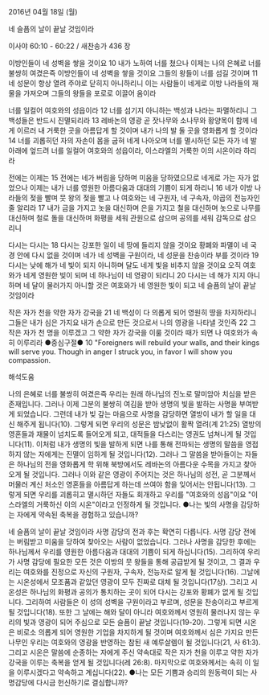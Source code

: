 2016년 04월 18일 (월)

네 슬픔의 날이 끝날 것임이라



이사야 60:10 - 60:22 / 새찬송가 436 장


이방인들이 네 성벽을 쌓을 것이요
10 내가 노하여 너를 쳤으나 이제는 나의 은혜로 너를 불쌍히 여겼은즉 이방인들이 네 성벽을 쌓을 것이요 그들의 왕들이 너를 섬길 것이며 11 네 성문이 항상 열려 주야로 닫히지 아니하리니 이는 사람들이 네게로 이방 나라들의 재물을 가져오며 그들의 왕들을 포로로 이끌어 옴이라

너를 일컬어 여호와의 성읍이라
12 너를 섬기지 아니하는 백성과 나라는 파멸하리니 그 백성들은 반드시 진멸되리라 13 레바논의 영광 곧 잣나무와 소나무와 황양목이 함께 네게 이르러 내 거룩한 곳을 아름답게 할 것이며 내가 나의 발 둘 곳을 영화롭게 할 것이라 14 너를 괴롭히던 자의 자손이 몸을 굽혀 네게 나아오며 너를 멸시하던 모든 자가 네 발 아래에 엎드려 너를 일컬어 여호와의 성읍이라, 이스라엘의 거룩한 이의 시온이라 하리라

전에는 이제는 
15 전에는 네가 버림을 당하며 미움을 당하였으므로 네게로 가는 자가 없었으나 이제는 내가 너를 영원한 아름다움과 대대의 기쁨이 되게 하리니 16 네가 이방 나라들의 젖을 빨며 뭇 왕의 젖을 빨고 나 여호와는 네 구원자, 네 구속자, 야곱의 전능자인 줄 알리라 17 내가 금을 가지고 놋을 대신하며 은을 가지고 철을 대신하며 놋으로 나무를 대신하며 철로 돌을 대신하며 화평을 세워 관원으로 삼으며 공의를 세워 감독으로 삼으리니

다시는 다시는 
18 다시는 강포한 일이 네 땅에 들리지 않을 것이요 황폐와 파멸이 네 국경 안에 다시 없을 것이며 네가 네 성벽을 구원이라, 네 성문을 찬송이라 부를 것이라 19 다시는 낮에 해가 네 빛이 되지 아니하며 달도 네게 빛을 비추지 않을 것이요 오직 여호와가 네게 영원한 빛이 되며 네 하나님이 네 영광이 되리니 20 다시는 네 해가 지지 아니하며 네 달이 물러가지 아니할 것은 여호와가 네 영원한 빛이 되고 네 슬픔의 날이 끝날 것임이라

작은 자가 천을 약한 자가 강국을
21 네 백성이 다 의롭게 되어 영원히 땅을 차지하리니 그들은 내가 심은 가지요 내가 손으로 만든 것으로서 나의 영광을 나타낼 것인즉 22 그 작은 자가 천 명을 이루겠고 그 약한 자가 강국을 이룰 것이라 때가 되면 나 여호와가 속히 이루리라
●중심구절● 10 "Foreigners will rebuild your walls, and their kings will serve you. Though in anger I struck you, in favor I will show you compassion.

해석도움





나의 은혜로 너를 불쌍히 여겼은즉
우리는 원래 하나님의 진노로 말미암아 치심을 받은 존재입니다. 그러나 이제 그분의 불쌍히 여김을 받아 생명의 빛을 발하는 사명을 부여받게 되었습니다. 그런데 내가 빚 갚는 마음으로 사명을 감당하면 열방이 내가 할 일을 대신 해주게 됩니다(10). 그렇게 되면 우리의 성문은 밤낮없이 활짝 열려(계 21:25) 열방의 영혼들과 재물이 넘치도록 들어오게 되고, 대적들을 다스리는 영권도 넘쳐나게 될 것입니다(11). 이처럼 내가 생명의 빛을 발하게 되면 나를 통해 전파되는 생명의 말씀을 영접하지 않는 자에게는 진멸이 임하게 될 것입니다(12). 그러나 그 말씀을 받아들이는 자들은 하나님의 전을 영화롭게 학 위해 북방에서도 레바논의 아름다운 수목을 가지고 찾아오게 될 것입니다. 그러나 이와 같은 영광이 주어지는 것은 하나님의 성전, 곧 그분께서 머물러 계신 처소인 영혼들을 아름답게 하는데 쓰여야 함을 잊어서는 안됩니다(13). 그렇게 되면 우리를 괴롭히고 멸시하던 자들도 회개하고 우리를 "여호와의 성읍"이요 "이스라엘의 거룩하신 이의 시온"이라고 인정하게 될 것입니다.
●나는 빛의 사명을 감당하는 자에게 약속된 축복을 경험하고 있습니까?

네 슬픔의 날이 끝날 것임이라
사명 감당의 전과 후는 확연히 다릅니다. 사명 감당 전에는 버림받고 미움을 당하여 찾아오는 사람이 없었습니다. 그러나 사명을 감당한 후에는 하나님께서 우리를 영원한 아름다움과 대대의 기쁨이 되게 하십니다(15). 그리하여 우리가 사명 감당에 필요한 모든 것은 이방의 뭇 왕들을 통해 공급받게 될 것이고, 그 결과 우리는 여호와를 진정으로 자신의 구원자, 구속자, 전능자로 알게 될 것입니다(16). 그날에는 시온성에서 모조품과 같았던 영광이 모두 진짜로 대체 될 것입니다(17상). 그리고 시온성은 하나님의 화평과 공의가 통치하는 곳이 되어 다시는 강포와 황폐가 없게 될 것입니다. 그리하여 사람들은 이 성의 성벽을 구원이라고 부르며, 성문을 찬송이라고 부르게 될 것입니다(18). 또한 그 날에는 해와 달이 아니라 여호와께서 영원히 물러나지 않는 우리의 빛과 영광이 되어 주심으로 모든 슬픔이 끝날 것입니다(19-20). 그렇게 되면 시온은 비로소 의롭게 되어 영원한 기업을 차지하게 될 것이며 여호와께서 심은 가지요 만든 나무인 우리는 여호와의 영광을 반영하는 참된 새 예루살렘이 될 것입니다(21, 사 61:3). 그리고 시온은 말씀에 순종하는 자에게 주신 약속대로 작은 자가 천을 이루고 약한 자가 강국을 이루는 축복을 얻게 될 것입니다(레 26:8). 마지막으로 여호와께서는 속히 이 일을 이루시겠다고 약속하고 계십니다(22).
●나는 모든 기쁨과 승리의 원동력이 되는 사명감당에 다시금 헌신하기로 결심합니까?